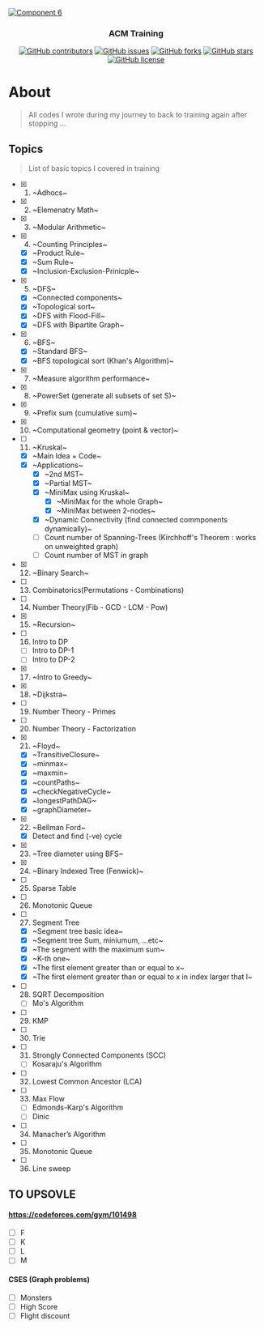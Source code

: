 <p align="center">
  <a href="https://github.com/AbdallahHemdan/CP__Training" rel="noopener">
    
  ![Component 6](https://user-images.githubusercontent.com/40190772/94355576-67f9b300-0085-11eb-97fd-211d1d1b50f2.png)
  
  </a>
</p>

<h3 align="center">ACM Training</h3>
<div align="center">

[![GitHub contributors](https://img.shields.io/github/contributors/AbdallahHemdan/CP__Training)](https://github.com/AbdallahHemdan/CP__Training/contributors)
[![GitHub issues](https://img.shields.io/github/issues/AbdallahHemdan/CP__Training)](https://github.com/AbdallahHemdan/CP__Training/issues)
[![GitHub forks](https://img.shields.io/github/forks/AbdallahHemdan/CP__Training)](https://github.com/AbdallahHemdan/CP__Training/network)
[![GitHub stars](https://img.shields.io/github/stars/AbdallahHemdan/CP__Training)](https://github.com/AbdallahHemdan/CP__Training/stargazers)
[![GitHub license](https://img.shields.io/github/license/AbdallahHemdan/CP__Training)](https://github.com/AbdallahHemdan/CP__Training/blob/master/LICENSE)


</div>


# About
> All codes I wrote during my journey to back to training again after stopping ...


## Topics 
> List of basic topics I covered in training

- [x] 1. ~Adhocs~
- [x] 2. ~Elemenatry Math~
- [x] 3. ~Modular Arithmetic~
- [x] 4. ~Counting Principles~
  - [x] ~Product Rule~
  - [x] ~Sum Rule~
  - [x] ~Inclusion-Exclusion-Prinicple~
- [x] 5. ~DFS~
  - [x] ~Connected components~
  - [x] ~Topological sort~
  - [x] ~DFS with Flood-Fill~
  - [x] ~DFS with Bipartite Graph~
- [x] 6. ~BFS~
  - [x] ~Standard BFS~
  - [x] ~BFS topological sort (Khan's Algorithm)~
- [x] 7. ~Measure algorithm performance~
- [x] 8. ~PowerSet (generate all subsets of set S)~
- [x] 9. ~Prefix sum (cumulative sum)~
- [x] 10. ~Computational geometry (point & vector)~
- [ ] 11. ~Kruskal~
  - [x] ~Main Idea + Code~
  - [x] ~Applications~
      - [x] ~2nd MST~
      - [x] ~Partial MST~
      - [x] ~MiniMax using Kruskal~
        - [x] ~MiniMax for the whole Graph~
        - [x] ~MiniMax between 2-nodes~
      - [x] ~Dynamic Connectivity (find connected commponents dynamically)~
      - [ ] Count number of Spanning-Trees (Kirchhoff's Theorem : works on unweighted graph)
      - [ ] Count number of MST in graph
- [x] 12. ~Binary Search~
- [ ] 13. Combinatorics(Permutations - Combinations)
- [ ] 14. Number Theory(Fib - GCD - LCM - Pow)
- [x] 15. ~Recursion~
- [ ] 16. Intro to DP
  - [ ] Intro to DP-1
  - [ ] Intro to DP-2
- [x] 17. ~Intro to Greedy~
- [x] 18. ~Dijkstra~
- [ ] 19. Number Theory - Primes
- [ ] 20. Number Theory - Factorization
- [x] 21. ~Floyd~
  - [x] ~TransitiveClosure~
  - [x] ~minmax~
  - [x] ~maxmin~
  - [x] ~countPaths~
  - [x] ~checkNegativeCycle~
  - [x] ~longestPathDAG~
  - [x] ~graphDiameter~
- [x] 22. ~Bellman Ford~
  - [x] Detect and find (-ve) cycle
- [x] 23. ~Tree diameter using BFS~
- [x] 24. ~Binary Indexed Tree (Fenwick)~
- [ ] 25. Sparse Table
- [ ] 26. Monotonic Queue
- [ ] 27. Segment Tree
  - [x] ~Segment tree basic idea~
  - [x] ~Segment tree Sum, miniumum, ...etc~
  - [x] ~The segment with the maximum sum~
  - [x] ~K-th one~
  - [x] ~The first element greater than or equal to x~
  - [x] ~The first element greater than or equal to x in index larger that l~
- [ ] 28. SQRT Decomposition
  - [ ] Mo's Algorithm
- [ ] 29. KMP
- [ ] 30. Trie
- [ ] 31. Strongly Connected Components (SCC)
  - [ ] Kosaraju's Algorithm
- [ ] 32. Lowest Common Ancestor (LCA)
- [ ] 33. Max Flow
  - [ ] Edmonds-Karp's Algorithm
  - [ ] Dinic
- [ ] 34. Manacher’s Algorithm
- [ ] 35. Monotonic Queue
- [ ] 36. Line sweep


## TO UPSOVLE
#### https://codeforces.com/gym/101498
- [ ] F
- [ ] K
- [ ] L
- [ ] M

#### CSES (Graph problems)
- [ ] Monsters
- [ ] High Score
- [ ] Flight discount
